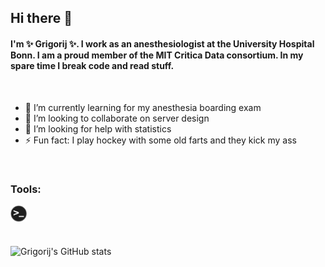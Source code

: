 ## Hi there 👋

#### I'm ✨ Grigorij ✨. I work as an anesthesiologist at the University Hospital Bonn. I am a proud member of the MIT Critica Data consortium. In my spare time I break code and read stuff.

<br>

- 🌱 I’m currently learning for my anesthesia boarding exam
- 👯 I’m looking to collaborate on server design
- 🤔 I’m looking for help with statistics
- ⚡ Fun fact: I play hockey with some old farts and they kick my ass

<br>

### Tools:

<img align="left" alt="Terminal" width="26px" src="https://raw.githubusercontent.com/github/explore/80688e429a7d4ef2fca1e82350fe8e3517d3494d/topics/terminal/terminal.png" />

<br>
<br>
<br>

![Grigorij's GitHub stats](https://github-readme-stats.vercel.app/api?username=grigorijschleifer&hide=contribs,prs&show_icons=true&theme=dracula)
